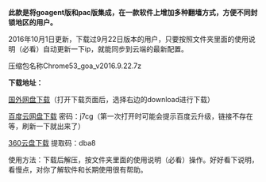 **此款是将goagent版和pac版集成，在一款软件上增加多种翻墙方式，方便不同封锁地区的用户。**

2016年10月1日更新，下载过9月22日版本的用户，只要按照文件夹里面的使用说明（必看）自动更新一下ip，就能同步到云端的最新配置。

压缩包名称Chrome53_goa_v2016.9.22.7z 

**下载地址：**

[国外网盘下载](https://mega.nz/#!0oYljYJB!DSqc5GWo_Lj1YoO_2sST2vgpjXTi2bPB91Ilm5iuaE4)（打开下载页面后，选择右边的download进行下载）

[百度云网盘下载](http://pan.baidu.com/s/1c2sTxny) 密码：j7cg（第一次打开时可能会提示百度云升级，链接不存在等，刷新一下就出来了）

[360云盘下载](https://yunpan.cn/ckvDbx8LtwSVB ) 提取码：dba8

使用方法：下载后解压，按文件夹里面的使用说明（必看）操作。好好看下说明，看慢点，对你了解软件和长期使用很有帮助。